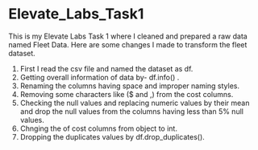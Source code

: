 # Elevate_Labs_Task1
This is my Elevate Labs Task 1 where I cleaned and prepared a raw data named Fleet Data.
Here are some changes I made to transform the fleet dataset.
1. First I read the csv file and named the dataset as df.
2. Getting overall information of data by- df.info() .
3. Renaming the columns having space and improper naming styles.
4. Removing some characters like ($ and ,) from the cost columns.
5. Checking the null values and replacing numeric values by their mean and drop the null values from the columns having less than 5% null values.
6. Chnging the of cost columns from object to int.
7. Dropping the duplicates values by df.drop_duplicates().
